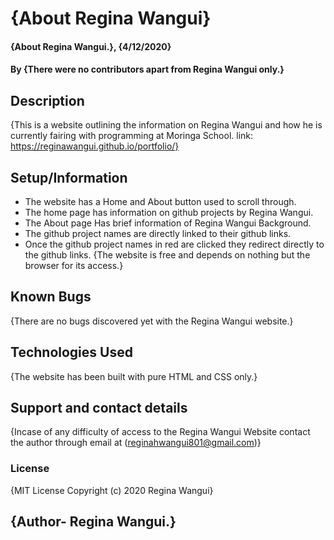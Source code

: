 # {About Regina Wangui}
#### {About Regina Wangui.}, {4/12/2020}
#### By **{There were no contributors apart from Regina Wangui only.}**
## Description
{This is a website outlining the information on Regina Wangui and how he is currently fairing with programming at Moringa School.
link: https://reginawangui.github.io/portfolio/}
## Setup/Information
* The website has a Home and About button used to scroll through.
* The home page has information on github projects by Regina Wangui.
* The About page Has brief information of Regina Wangui Background.
* The github project names are directly linked to their github links.
* Once the github project names in red are clicked they redirect directly to the github links.
{The website is free and depends on nothing but the browser for its access.}
## Known Bugs
{There are no bugs discovered yet with the Regina Wangui website.}
## Technologies Used
{The website has been built with pure HTML and CSS only.}
## Support and contact details
{Incase of any difficulty of access to the Regina Wangui Website contact the author through email at (reginahwangui801@gmail.com)}
### License
{MIT License
Copyright (c) 2020 Regina Wangui}
## {Author- Regina Wangui.}